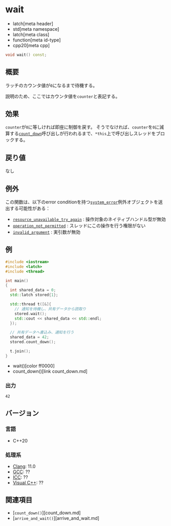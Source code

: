 # wait
* latch[meta header]
* std[meta namespace]
* latch[meta class]
* function[meta id-type]
* cpp20[meta cpp]

```cpp
void wait() const;
```

## 概要
ラッチのカウンタ値が`0`になるまで待機する。

説明のため、ここではカウンタ値を`counter`と表記する。


## 効果
`counter`が`0`に等しければ即座に制御を戻す。
そうでなければ、`counter`を`0`に減算する[`count_down`](count_down.md)呼び出しが行われるまで、`*this`上で呼び出しスレッドをブロックする。


## 戻り値
なし


## 例外
この関数は、以下のerror conditionを持つ[`system_error`](/reference/system_error/system_error.md)例外オブジェクトを送出する可能性がある：

- [`resource_unavailable_try_again`](/reference/system_error/errc.md) : 操作対象のネイティブハンドル型が無効
- [`operation_not_permitted`](/reference/system_error/errc.md) : スレッドにこの操作を行う権限がない
- [`invalid_argument`](/reference/system_error/errc.md) : 実引数が無効


## 例
```cpp example
#include <iostream>
#include <latch>
#include <thread>

int main()
{
  int shared_data = 0;
  std::latch stored{1};

  std::thread t([&]{
    // 通知を待機し、共有データから読取り
    stored.wait();
    std::cout << shared_data << std::endl;
  });

  // 共有データへ書込み、通知を行う
  shared_data = 42;
  stored.count_down();

  t.join();
}
```
* wait()[color ff0000]
* count_down()[link count_down.md]

### 出力
```
42
```


## バージョン
### 言語
- C++20

### 処理系
- [Clang](/implementation.md#clang): 11.0
- [GCC](/implementation.md#gcc): ??
- [ICC](/implementation.md#icc): ??
- [Visual C++](/implementation.md#visual_cpp): ??


## 関連項目
- [`count_down()`][count_down.md]
- [`arrive_and_wait()`][arrive_and_wait.md]

